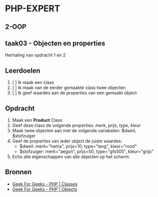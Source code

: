 # PHP-EXPERT

## 2-OOP

## taak03 - Objecten en properties

Herhaling van opdracht 1 en 2

## Leerdoelen

1. [ ] Ik maak een class
2. [ ] Ik maak van de eerder gemaakte class twee objecten
3. [ ] Ik geef waardes aan de properties van een gemaakt object

## Opdracht

1. Maak een __Product__ Class
2. Geef deze class de volgende properties: _merk_, _prijs_, _type_, _kleur_
3. Maak twee objecten aan met de volgende variabelen: $dweil, $stofzuiger
4. Geef de properties van ieder object de juiste waardes:
   - $dweil: merk="hema", prijs=10, type="lang", kleur="rood"
   - $stofzuiger: merk="aegon", prijs=50, type="gfs505", kleur="grijs"
5. Echo alle eigenschappen van alle objecten op het scherm.

## Bronnen

- [Geek For Geeks - PHP | Classes](https://www.geeksforgeeks.org/php-classes/)
- [Geek For Geeks - PHP | Objects](https://www.geeksforgeeks.org/php-objects/)
